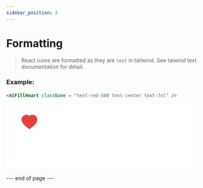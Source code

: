 ```yaml
---
sidebar_position: 2
---
```



# Formatting
> React icons are formatted as they are `text` in tailwind. See taiwind text documentation for detail.



### Example:

```html
<AiFillHeart className = "text-red-500 text-center text-7xl" />
```

![Alt text](red-heart.png)



--- end of page ---

